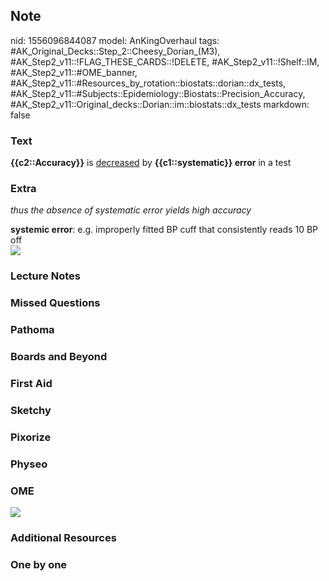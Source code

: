 ## Note
nid: 1556096844087
model: AnKingOverhaul
tags: #AK_Original_Decks::Step_2::Cheesy_Dorian_(M3), #AK_Step2_v11::!FLAG_THESE_CARDS::!DELETE, #AK_Step2_v11::!Shelf::IM, #AK_Step2_v11::#OME_banner, #AK_Step2_v11::#Resources_by_rotation::biostats::dorian::dx_tests, #AK_Step2_v11::#Subjects::Epidemiology::Biostats::Precision_Accuracy, #AK_Step2_v11::Original_decks::Dorian::im::biostats::dx_tests
markdown: false

### Text
<div>
  <b>{{c2::Accuracy}}</b> is <u>decreased</u> by
  <b>{{c1::systematic}} error</b> in a test
</div>

### Extra
<i>thus the absence of systematic error yields high accuracy</i>
<div>
  <div>
    <b>systemic error</b>: e.g. improperly fitted BP cuff that
    consistently reads 10 BP off
  </div>
  <div><img src="paste-4930811434369025.jpg"></div>
</div>

### Lecture Notes


### Missed Questions


### Pathoma


### Boards and Beyond


### First Aid


### Sketchy


### Pixorize


### Physeo


### OME
<div class="ome-widget">
  <a href="https://onlinemeded.org?ref=anki"><img src=
  "_OME_AnkiFlashcards_General_7.png"></a>
</div>

### Additional Resources


### One by one


